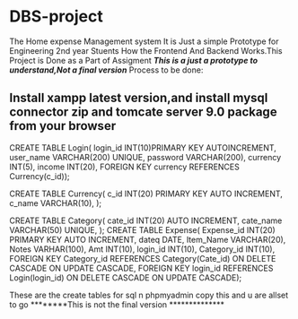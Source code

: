 # DBS-project
The Home expense Management system
It is Just a simple Prototype for Engineering 2nd year Stuents How the  Frontend And Backend Works.This Project is Done as a Part of Assigment
***************This is a just a prototype to understand,Not a final version***************
Process to be done:
## Install xampp latest version,and install mysql connector zip and tomcate server 9.0 package from your browser
CREATE TABLE Login(
  login_id INT(10)PRIMARY KEY AUTOINCREMENT,
  user_name VARCHAR(200) UNIQUE,
  password VARCHAR(200),
  currency INT(5),
  income INT(20),
  FOREIGN KEY currency REFERENCES Currency(c_id));
  
CREATE TABLE Currency(
    c_id INT(20) PRIMARY KEY AUTO INCREMENT,
    c_name VARCHAR(10),
    );

CREATE TABLE Category(
  cate_id INT(20) AUTO INCREMENT,
  cate_name VARCHAR(50) UNIQUE,
  );
CREATE TABLE Expense(
  Expense_id INT(20) PRIMARY KEY AUTO INCREMENT,
  dateq DATE,
  Item_Name VARCHAR(20),
  Notes VARHAR(100),
  Amt INT(10),
  login_id INT(10),
  Category_id INT(10),
  FOREIGN KEY Category_id REFERENCES Category(Cate_id) ON DELETE CASCADE ON UPDATE CASCADE,
  FOREIGN KEY login_id REFERENCES Login(login_id) ON DELETE CASCADE ON UPDATE CASCADE);
  
These are the create tables for sql n phpmyadmin copy this and u are allset to go
********This is not the final version **************
